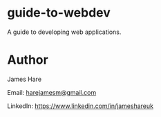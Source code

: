 # guide-to-webdev
A guide to developing web applications.

# Author
James Hare

Email: harejamesm@gmail.com

LinkedIn: https://www.linkedin.com/in/jameshareuk